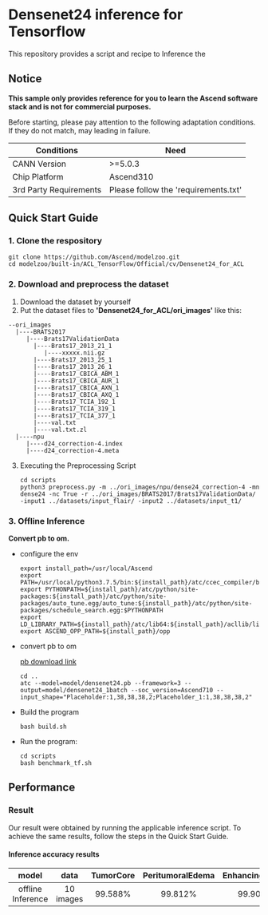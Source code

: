 # Densenet24 inference for Tensorflow

This repository provides a script and recipe to Inference the

## Notice
**This sample only provides reference for you to learn the Ascend software stack and is not for commercial purposes.**

Before starting, please pay attention to the following adaptation conditions. If they do not match, may leading in failure.

| Conditions | Need |
| --- | --- |
| CANN Version | >=5.0.3 |
| Chip Platform| Ascend310 |
| 3rd Party Requirements| Please follow the 'requirements.txt' |

## Quick Start Guide

### 1. Clone the respository

```shell
git clone https://github.com/Ascend/modelzoo.git
cd modelzoo/built-in/ACL_TensorFlow/Official/cv/Densenet24_for_ACL
```

### 2. Download and preprocess the dataset

1. Download the dataset by yourself
2. Put the dataset files to **'Densenet24_for_ACL/ori_images'** like this:
```
--ori_images
  |----BRATS2017
     |----Brats17ValidationData
       |----Brats17_2013_21_1
          |----xxxxx.nii.gz
       |----Brats17_2013_25_1
       |----Brats17_2013_26_1
       |----Brats17_CBICA_ABM_1
       |----Brats17_CBICA_AUR_1
       |----Brats17_CBICA_AXN_1
       |----Brats17_CBICA_AXQ_1
       |----Brats17_TCIA_192_1
       |----Brats17_TCIA_319_1
       |----Brats17_TCIA_377_1
       |----val.txt
       |----val.txt.zl
  |----npu
     |----d24_correction-4.index
     |----d24_correction-4.meta
```
3. Executing the Preprocessing Script
   ```
   cd scripts
   python3 preprocess.py -m ../ori_images/npu/dense24_correction-4 -mn dense24 -nc True -r ../ori_images/BRATS2017/Brats17ValidationData/ -input1 ../datasets/input_flair/ -input2 ../datasets/input_t1/
   ```
 
### 3. Offline Inference

**Convert pb to om.**

- configure the env

  ```
  export install_path=/usr/local/Ascend
  export PATH=/usr/local/python3.7.5/bin:${install_path}/atc/ccec_compiler/bin:${install_path}/atc/bin:$PATH
  export PYTHONPATH=${install_path}/atc/python/site-packages:${install_path}/atc/python/site-packages/auto_tune.egg/auto_tune:${install_path}/atc/python/site-packages/schedule_search.egg:$PYTHONPATH
  export LD_LIBRARY_PATH=${install_path}/atc/lib64:${install_path}/acllib/lib64:$LD_LIBRARY_PATH
  export ASCEND_OPP_PATH=${install_path}/opp
  ```

- convert pb to om

  [pb download link](https://modelzoo-train-atc.obs.cn-north-4.myhuaweicloud.com/003_Atc_Models/modelzoo/Official/cv/DenseNet24_for_ACL.zip)

  ```
  cd ..
  atc --model=model/densenet24.pb --framework=3 --output=model/densenet24_1batch --soc_version=Ascend710 --input_shape="Placeholder:1,38,38,38,2;Placeholder_1:1,38,38,38,2"
  ```

- Build the program

  ```
  bash build.sh
  ```

- Run the program:

  ```
  cd scripts
  bash benchmark_tf.sh 
  ```
  
## Performance

### Result

Our result were obtained by running the applicable inference script. To achieve the same results, follow the steps in the Quick Start Guide.

#### Inference accuracy results

|       model       |  **data**  |   TumorCore   |    PeritumoralEdema    |    EnhancingTumor   |
| :---------------: |  :------:  | :-----------: | :--------------------: | :-----------------: |
| offline Inference |  10 images |     99.588%   |         99.812%        |        99.901%      |

